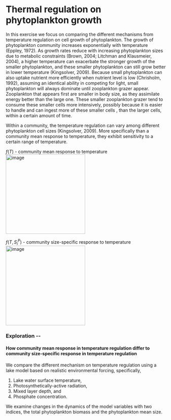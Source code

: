 # Thermal regulation on phytoplankton growth
In this exercise we focus on comparing the different mechanisms from temperature regulation on cell growth of phytoplankton.
The growth of phytoplankton community increases exponentially with temperature (Eppley, 1972).
As growth rates reduce with increasing phytoplankton sizes due to metabolic constraints (Brown, 2004; Litchman and Klausmeier, 2004), a higher temperature can exacerbate the stronger growth of the smaller phytoplankton, and these smaller phytoplankton can still grow better in lower temperature (Kingsolver, 2009).
Because small phytoplankton can also uptake nutrient more efficiently when nutrient level is low (Chrisholm, 1992), assuming an identical ability in competing for light, small phytoplankton will always dominate until zooplankton grazer appear.
Zooplankton that appears first are smaller in body size, as they assimilate energy better than the large one. These smaller zooplankton grazer tend to consume these smaller cells more intensively, possibly because it is easier to handle and can ingest more of these smaller cells , than the larger cells, within a certain amount of time.

Within a community, the temperature regulation can vary among different phytoplankton cell sizes (Kingsolver, 2009). 
More specifically than a community mean response to temperature, they exhibit sensitivity to a certain range of temperature. 



$f(T)$ - community mean response to temperature
<img width="250" alt="image" src="https://github.com/Debbcwing/TempSizeMod/assets/51200142/2673778b-0c45-40ad-914d-57eb3440cfb3">

$f(T, S_i^P)$ - community size-specific response to temperature
<img width="250" alt="image" src="https://github.com/Debbcwing/TempSizeMod/assets/51200142/cef261e0-70fe-4c48-82d4-c6f7991d38db">



### Exploration --
#### How community mean response in temperature regulation differ to community size-specific response in temperature regulation

We compare the different mechanism on temperature regulation using a lake model based on realistic environmental forcing, specifically,
1. Lake water surface temperature,
2. Photosynthetically-active radiation,
3. Mixed layer depth, and 
4. Phosphate concentration.

We examine changes in the dynamics of the model variables with two indices, the total phytoplankton biomass and the phytoplankton mean size.





